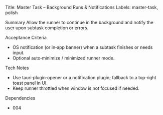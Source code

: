 Title: Master Task – Background Runs & Notifications
Labels: master-task, polish

Summary
Allow the runner to continue in the background and notify the user upon subtask completion or errors.

Acceptance Criteria
- OS notification (or in‑app banner) when a subtask finishes or needs input.
- Optional auto‑minimize / minimized runner mode.

Tech Notes
- Use tauri‑plugin‑opener or a notification plugin; fallback to a top‑right toast panel in UI.
- Keep runner throttled when window is not focused if needed.

Dependencies
- 004

